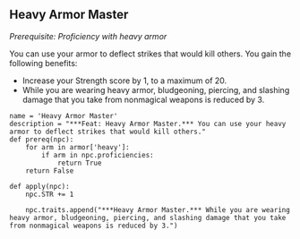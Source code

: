 ## Heavy Armor Master
*Prerequisite: Proficiency with heavy armor*

You can use your armor to deflect strikes that would kill others. You gain the following benefits:

* Increase your Strength score by 1, to a maximum of 20.
* While you are wearing heavy armor, bludgeoning, piercing, and slashing damage that you take from nonmagical weapons is reduced by 3.

```
name = 'Heavy Armor Master'
description = "***Feat: Heavy Armor Master.*** You can use your heavy armor to deflect strikes that would kill others."
def prereq(npc): 
    for arm in armor['heavy']:
        if arm in npc.proficiencies:
            return True
    return False

def apply(npc):
    npc.STR += 1

    npc.traits.append("***Heavy Armor Master.*** While you are wearing heavy armor, bludgeoning, piercing, and slashing damage that you take from nonmagical weapons is reduced by 3.")
```
